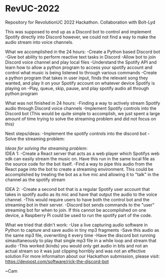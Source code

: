 # RevUC-2022
Repository for RevolutionUC 2022 Hackathon. Collaboration with Bolt-Lyd


This was supposed to end up as a Discord bot to control and implement Spotify directly into Discord however, we could not find a way to make the audio stream into voice channels.

What we accomplished in the 24 hours:
 -Create a Python based Discord bot
 -Give bot ability to perform reactive text tasks in Discord
 -Allow bot to join Discord voice channel and play local files
 -Understand the Spotify API and learn how to allow a python program to access your spotify account and control what music is being listened to through various commands
 -Create a python program that takes in user input, finds the relevant song they wanted, and play it on your Spotify account on whatever device Spotify is playing on
 -Play, queue, skip, pause, and play spotify audio all through python program

What was not finished in 24 hours:
 -Finding a way to actively stream Spotify audio through Discord voice channels
 -Implement Spotify controls into the Discord bot (This would be quite simple to accomplish, we just spent a large amount of time trying to solve the streaming problem and did not focus on this)
 
Next steps/ideas:
 -Implement the spotify controls into the discord bot
 -Solve the streaming problem:
  
*Ideas for solving the streaming problem*:    
IDEA 1:
    -Create a React server that acts as a web player which Spotifys web sdk can easily stream the music on. Have this run in the same local file as the source code for the bot itself.
    -Find a way to pipe this audio from the React page into the bot to create a streaming environment. This could be accomplished by treating the bot as a live mic and allowing it to "talk" in the channel as the spotify stream
    
IDEA 2:
    -Create a second bot that is a regular Spotify user account that takes in spotify audio as its mic and have that output the audio to the voice channel.
    -This would require users to have both the control bot and the streaming bot in their server.
    -Discord bot sends commands to the "user" streaming bot for when to join. If this cannot be accomplished on one device, a Raspberry Pi could be used to run the spotify part of the code.
 
What we tried that didn't work:
  -Use a live capturing audio software in Python to capture and save audio in tiny mp3 fragments
  -Save this audio as the same mp3 file, overwriting it every time
  -Have the discord bot running simaultaneously to play that single mp3 file in a while loop and stream that audio
  -This worked (kinds) you would only get audio in bits and not an actual stream so it was just clipping horribly and was not an effective solution
For more informaiton about our Hackathon submission, please visit: https://devpost.com/software/rick-the-discord-bot

  ~Cam
